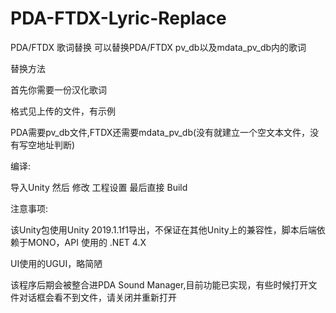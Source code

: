 # PDA-FTDX-Lyric-Replace
PDA/FTDX 歌词替换
可以替换PDA/FTDX pv_db以及mdata_pv_db内的歌词<p>
替换方法<p>
首先你需要一份汉化歌词<p>
格式见上传的文件，有示例<p>
PDA需要pv_db文件,FTDX还需要mdata_pv_db(没有就建立一个空文本文件，没有写空地址判断)<p>
编译:<p>
导入Unity 然后 修改 工程设置 最后直接 Build<p>
注意事项:<p>
该Unity包使用Unity 2019.1.1f1导出，不保证在其他Unity上的兼容性，脚本后端依赖于MONO，API 使用的 .NET 4.X<p>
UI使用的UGUI，略简陋<p>
<p>该程序后期会被整合进PDA Sound Manager,目前功能已实现，有些时候打开文件对话框会看不到文件，请关闭并重新打开
